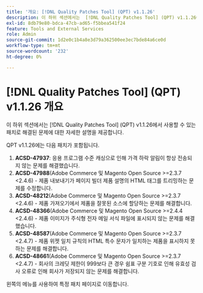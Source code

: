 ```yaml
---
title: '개요: [!DNL Quality Patches Tool] (QPT) v1.1.26'
description: 이 하위 섹션에서는  [!DNL Quality Patches Tool] (QPT) v1.1.26에서 사용할 수 있는 패치로 해결된 문제에 대한 자세한 설명을 제공합니다.
exl-id: 8db79e80-bdca-47cb-ad65-f5bbea541f24
feature: Tools and External Services
role: Admin
source-git-commit: 1d2e0c1b4a8e3d79a362500ee3ec7bde84a6ce0d
workflow-type: tm+mt
source-wordcount: '232'
ht-degree: 0%

---
```


# [!DNL Quality Patches Tool] (QPT) v1.1.26 개요

이 하위 섹션에서는 [!DNL Quality Patches Tool] (QPT) v1.1.26에서 사용할 수 있는 패치로 해결된 문제에 대한 자세한 설명을 제공합니다.

QPT v1.1.26에는 다음 패치가 포함됩니다.

1. **ACSD-47937**: 응용 프로그램 수준 캐싱으로 인해 가격 하락 알림이 항상 전송되지 않는 문제를 해결했습니다.
1. **ACSD-47988**(Adobe Commerce 및 Magento Open Source >=2.3.7 &lt;2.4.6) - 제품 내보내기가 페이지 빌더 제품 설명의 HTML 태그를 트리밍하는 문제를 수정합니다.
1. **ACSD-48212**(Adobe Commerce 및 Magento Open Source >=2.3.7 &lt;2.4.6) - 제품 가져오기에서 제품을 잘못된 소스에 할당하는 문제를 해결합니다.
1. **ACSD-48366**(Adobe Commerce 및 Magento Open Source >=2.4.4 &lt;2.4.6) - 제품 이미지가 주식형 전자 메일 서식 파일에 표시되지 않는 문제를 해결했습니다.
1. **ACSD-48587**(Adobe Commerce 및 Magento Open Source >=2.3.7 &lt;2.4.7) - 제품 위젯 일치 규칙의 HTML 특수 문자가 일치하는 제품을 표시하지 못하는 문제를 해결합니다.
1. **ACSD-48661**(Adobe Commerce 및 Magento Open Source >=2.3.7 &lt;2.4.7) - 회사의 크레딧 제한이 999보다 큰 경우 쉼표 구분 기호로 인해 유효성 검사 오류로 인해 회사가 저장되지 않는 문제를 해결합니다.

왼쪽의 메뉴를 사용하여 특정 패치 페이지로 이동합니다.
